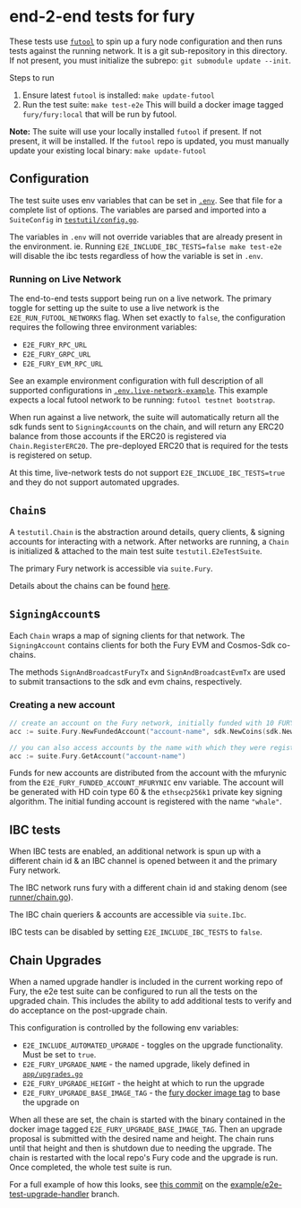 # end-2-end tests for fury

These tests use [`futool`](https://github.com/incubus-network/futool) to spin up a fury node configuration
and then runs tests against the running network. It is a git sub-repository in this directory. If not
present, you must initialize the subrepo: `git submodule update --init`.

Steps to run
1. Ensure latest `futool` is installed: `make update-futool`
2. Run the test suite: `make test-e2e`
   This will build a docker image tagged `fury/fury:local` that will be run by futool.

**Note:** The suite will use your locally installed `futool` if present. If not present, it will be
installed. If the `futool` repo is updated, you must manually update your existing local binary: `make update-futool`

## Configuration

The test suite uses env variables that can be set in [`.env`](.env). See that file for a complete list
of options. The variables are parsed and imported into a `SuiteConfig` in [`testutil/config.go`](testutil/config.go).

The variables in `.env` will not override variables that are already present in the environment.
ie. Running `E2E_INCLUDE_IBC_TESTS=false make test-e2e` will disable the ibc tests regardless of how
the variable is set in `.env`.

### Running on Live Network

The end-to-end tests support being run on a live network. The primary toggle for setting up the suite to use a live network is the `E2E_RUN_FUTOOL_NETWORKS` flag. When set exactly to `false`, the configuration requires the following three environment variables:
* `E2E_FURY_RPC_URL`
* `E2E_FURY_GRPC_URL`
* `E2E_FURY_EVM_RPC_URL`

See an example environment configuration with full description of all supported configurations in [`.env.live-network-example`](./.env.live-network-example). This example expects a local futool network to be running: `futool testnet bootstrap`.

When run against a live network, the suite will automatically return all the sdk funds sent to `SigningAccount`s on the chain, and will return any ERC20 balance from those accounts if the ERC20 is registered via `Chain.RegisterERC20`. The pre-deployed ERC20 that is required for the tests is registered on setup.

At this time, live-network tests do not support `E2E_INCLUDE_IBC_TESTS=true` and they do not support automated upgrades.

## `Chain`s

A `testutil.Chain` is the abstraction around details, query clients, & signing accounts for interacting with a
network. After networks are running, a `Chain` is initialized & attached to the main test suite `testutil.E2eTestSuite`.

The primary Fury network is accessible via `suite.Fury`.

Details about the chains can be found [here](runner/chain.go#L62-84).

## `SigningAccount`s

Each `Chain` wraps a map of signing clients for that network. The `SigningAccount` contains clients
for both the Fury EVM and Cosmos-Sdk co-chains.

The methods `SignAndBroadcastFuryTx` and `SignAndBroadcastEvmTx` are used to submit transactions to
the sdk and evm chains, respectively.

### Creating a new account
```go
// create an account on the Fury network, initially funded with 10 FURY
acc := suite.Fury.NewFundedAccount("account-name", sdk.NewCoins(sdk.NewCoin("ufury", 10e6)))

// you can also access accounts by the name with which they were registered to the suite
acc := suite.Fury.GetAccount("account-name")
```

Funds for new accounts are distributed from the account with the mfurynic from the `E2E_FURY_FUNDED_ACCOUNT_MFURYNIC`
env variable. The account will be generated with HD coin type 60 & the `ethsecp256k1` private key signing algorithm.
The initial funding account is registered with the name `"whale"`.

## IBC tests

When IBC tests are enabled, an additional network is spun up with a different chain id & an IBC channel is
opened between it and the primary Fury network.

The IBC network runs fury with a different chain id and staking denom (see [runner/chain.go](runner/chain.go)).

The IBC chain queriers & accounts are accessible via `suite.Ibc`.

IBC tests can be disabled by setting `E2E_INCLUDE_IBC_TESTS` to `false`.

## Chain Upgrades

When a named upgrade handler is included in the current working repo of Fury, the e2e test suite can
be configured to run all the tests on the upgraded chain. This includes the ability to add additional
tests to verify and do acceptance on the post-upgrade chain.

This configuration is controlled by the following env variables:
* `E2E_INCLUDE_AUTOMATED_UPGRADE` - toggles on the upgrade functionality. Must be set to `true`.
* `E2E_FURY_UPGRADE_NAME` - the named upgrade, likely defined in [`app/upgrades.go`](../../app/upgrades.go)
* `E2E_FURY_UPGRADE_HEIGHT` - the height at which to run the upgrade
* `E2E_FURY_UPGRADE_BASE_IMAGE_TAG` - the [fury docker image tag](https://hub.docker.com/r/fury/fury/tags) to base the upgrade on

When all these are set, the chain is started with the binary contained in the docker image tagged
`E2E_FURY_UPGRADE_BASE_IMAGE_TAG`. Then an upgrade proposal is submitted with the desired name and
height. The chain runs until that height and then is shutdown due to needing the upgrade. The chain
is restarted with the local repo's Fury code and the upgrade is run. Once completed, the whole test
suite is run.

For a full example of how this looks, see [this commit](https://github.com/Incubus-Network/fury/commit/5da48c892f0a5837141fc7de88632c7c68fff4ae)
on the [example/e2e-test-upgrade-handler](https://github.com/Incubus-Network/fury/tree/example/e2e-test-upgrade-handler) branch.
